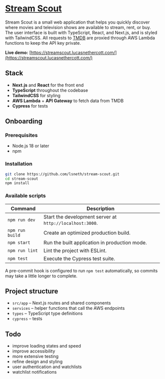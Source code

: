 # [Stream Scout](https://streamscout.lucasnethercott.com/)

Stream Scout is a small web application that helps you quickly discover where movies
and television shows are available to stream, rent, or buy. The user interface is
built with TypeScript, React, and Next.js, and is styled with TailwindCSS. All requests
to [TMDB](https://developer.themoviedb.org/reference/intro/getting-started) are
proxied through AWS Lambda functions to keep the API key private.

**Live demo:** [https://streamscout.lucasnethercott.com/](https://streamscout.lucasnethercott.com/)

## Stack

- **Next.js** and **React** for the front end
- **TypeScript** throughout the codebase
- **TailwindCSS** for styling
- **AWS Lambda** + **API Gateway** to fetch data from TMDB
- **Cypress** for tests

## Onboarding

### Prerequisites

- Node.js 18 or later
- npm

### Installation

```bash
git clone https://github.com/lsneth/stream-scout.git
cd stream-scout
npm install
```

### Available scripts

| Command         | Description                                              |
| --------------- | -------------------------------------------------------- |
| `npm run dev`   | Start the development server at `http://localhost:3000`. |
| `npm run build` | Create an optimized production build.                    |
| `npm start`     | Run the built application in production mode.            |
| `npm run lint`  | Lint the project with ESLint.                            |
| `npm test`      | Execute the Cypress test suite.                          |

A pre-commit hook is configured to run `npm test` automatically, so commits may
take a little longer to complete.

## Project structure

- `src/app` – Next.js routes and shared components
- `services` – helper functions that call the AWS endpoints
- `types` – TypeScript type definitions
- `cypress` – tests

## Todo

- improve loading states and speed
- improve accessibility
- more extensive testing
- refine design and styling
- user authentication and watchlists
- watchlist notifications
